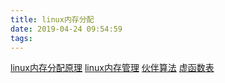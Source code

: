 ```yaml
---
title: linux内存分配
date: 2019-04-24 09:54:59
tags:
---
```


[linux内存分配原理](https://vinoit.me/2016/05/20/linux-memory-alloc/)
[linux内存管理](https://blog.csdn.net/hustyangju/article/details/46330259)
[伙伴算法](https://blog.csdn.net/wenqian1991/article/details/27968779)
[虚函数表](https://blog.csdn.net/haoel/article/details/1948051)